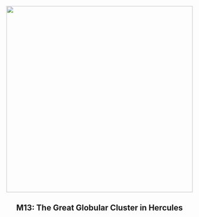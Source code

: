 
<p align="center"><img src="https://apod.nasa.gov/apod/image/2508/lrg_ngc6205_1024.jpg" width="500" height="500"></p>
<h2 align="center"> M13: The Great Globular Cluster in Hercules </h2>
